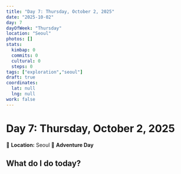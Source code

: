 ```yaml
---
title: "Day 7: Thursday, October 2, 2025"
date: "2025-10-02"
day: 7
dayOfWeek: "Thursday"
location: "Seoul"
photos: []
stats:
  kimbap: 0
  commits: 0
  cultural: 0
  steps: 0
tags: ["exploration","seoul"]
draft: true
coordinates:
  lat: null
  lng: null
work: false
---
```

# Day 7: Thursday, October 2, 2025

📍 **Location:** Seoul
🎒 **Adventure Day**

## What do I do today?


